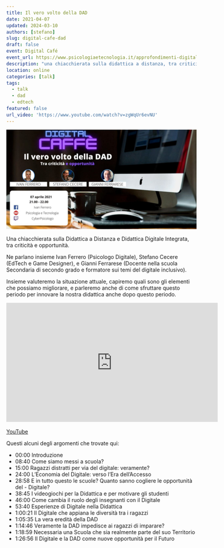```yaml
---
title: Il vero volto della DAD
date: 2021-04-07
updated: 2024-03-10
authors: [stefano]
slug: digital-cafe-dad
draft: false
event: Digital Café
event_url: https://www.psicologiaetecnologia.it/approfondimenti-digitali/didattica-distanza-criticita-opportunita
description: "una chiacchierata sulla didattica a distanza, tra criticità e opportunità."
location: online
categories: [talk]
tags:
  - talk
  - dad
  - edtech
featured: false
url_video: 'https://www.youtube.com/watch?v=zgWqUr6evNU'
---
```

![](../../../assets/img/event/digital-cafe-dad.jpg)

Una chiacchierata sulla Didattica a Distanza e Didattica Digitale Integrata, tra criticità e opportunità.

Ne parlano insieme Ivan Ferrero (Psicologo Digitale), Stefano Cecere (EdTech e Game Designer), e Gianni Ferrarese (Docente nella scuola Secondaria di secondo grado e formatore sui temi del digitale inclusivo).
<!-- more -->
Insieme valuteremo la situazione attuale, capiremo quali sono gli elementi che possiamo migliorare, e parleremo anche di come sfruttare questo periodo per innovare la nostra didattica anche dopo questo periodo.

<iframe width="560" height="315" src="https://www.youtube.com/embed/zgWqUr6evNU?si=n9yxO1NFeNghjmFX" title="YouTube video player" frameborder="0" allow="accelerometer; autoplay; clipboard-write; encrypted-media; gyroscope; picture-in-picture; web-share" allowfullscreen></iframe>

[YouTube](https://www.youtube.com/watch?v=zgWqUr6evNU)

Questi alcuni degli argomenti che trovate qui:  

- 00:00 Introduzione
- 08:40 Come siamo messi a scuola?
- 15:00 Ragazzi distratti per via del digitale: veramente?
- 24:00 L’Economia del Digitale: verso l’Era dell’Accesso
- 28:58 E in tutto questo le scuole? Quanto sanno cogliere le opportunità del - Digitale?
- 38:45 I videogiochi per la Didattica e per motivare gli studenti
- 46:00 Come cambia il ruolo degli insegnanti con il Digitale
- 53:40 Esperienze di Digitale nella Didattica
- 1:00:21 Il Digitale che appiana le diversità tra i ragazzi
- 1:05:35 La vera eredità della DAD
- 1:14:46 Veramente la DAD impedisce ai ragazzi di imparare?
- 1:18:59 Necessaria una Scuola che sia realmente parte del suo Territorio
- 1:26:56 Il Digitale e la DAD come nuove opportunità per il Futuro
